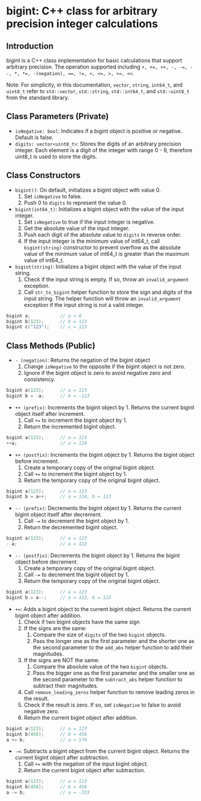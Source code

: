 # bigint: C++ class for arbitrary precision integer calculations

## Introduction

bigint is a C++ class implementation for basic calculations that support arbitrary precision.
The operation supported including `+, +=, ++, -, -=, --, *, *=, -(negation), ==, !=, <, <=, >, >=, <<`.

Note: For simplicity, in this documentation, `vector`, `string`, `int64_t`, and `uint8_t` refer to `std::vector`, `std::string`, `std::int64_t`, and `std::uint8_t` from the standard library.

## Class Parameters (Private)

- `isNegative: bool`: Indicates if a bigint object is positive or negative. Default is false.
- `digits: vector<uint8_t>`: Stores the digits of an arbitrary precision integer. Each element is a digit of the integer
  with range 0 - 9, therefore uint8_t is used to store the digits.

## Class Constructors

- `bigint()`: On default, initializes a bigint object with value 0.
	1. Set `isNegative` to false.
	2. Push 0 to `digits` to represent the value 0.
- `bigint(int64_t)`: Initializes a bigint object with the value of the input integer.
	1. Set `isNegative` to true if the input integer is negative.
	2. Get the absolute value of the input integer.
	3. Push each digit of the absolute value to `digits` in reverse order.
	4. If the input integer is the minimum value of int64_t, call `bigint(string)` constructor to prevent overflow as the absolute value of the minimum value of int64_t is greater than the maximum value of int64_t.
- `bigint(string)`: Initializes a bigint object with the value of the input string.
	1. Check if the input string is empty. If so, throw an `invalid_argument` exception.
    2. Call `str_to_bigint` helper function to store the sign and digits of the input string. The helper function will throw an `invalid_argument` exception if the input string is not a valid integer.

```c++
bigint a;			// a = 0
bigint b(123);		// b = 123
bigint c("123");	// c = 123
```

## Class Methods (Public)

- `- (negation)`: Returns the negation of the bigint object
	1. Change `isNegative` to the opposite if the bigint object is not zero.
	2. Ignore if the bigint object is zero to avoid negative zero and consistency.

```c++
bigint a(123);		// a = 123
bigint b = -a;		// b = -123
```

- `++ (prefix)`: Increments the bigint object by 1. Returns the current bigint object itself after increment.
	1. Call `+=` to increment the bigint object by 1.
	2. Return the incremented bigint object.

```c++
bigint a(123);		// a = 123
++a;				// a = 124
```

- `++ (postfix)`: Increments the bigint object by 1. Returns the bigint object before increment.
	1. Create a temporary copy of the original bigint object.
	2. Call `+=` to increment the bigint object by 1.
	3. Return the temporary copy of the original bigint object.

```c++
bigint a(123);		// a = 123
bigint b = a++;		// a = 124, b = 123
```

- `-- (prefix)`: Decrements the bigint object by 1. Returns the current bigint object itself after decrement.
	1. Call `-=` to decrement the bigint object by 1.
	2. Return the decremented bigint object.

```c++
bigint a(123);		// a = 123
--a;				// a = 122
```

- `-- (postfix)`: Decrements the bigint object by 1. Returns the bigint object before decrement.
	1. Create a temporary copy of the original bigint object.
	2. Call `-=` to decrement the bigint object by 1.
	3. Return the temporary copy of the original bigint object.

```c++
bigint a(123);		// a = 123
bigint b = a--;		// a = 122, b = 123
```

- `+=`: Adds a bigint object to the current bigint object. Returns the current bigint object after addition.
  1. Check if two bigint objects have the same sign
  2. If the signs are the same: 
     1. Compare the size of `digits` of the two `bigint` objects. 
     2. Pass the longer one as the first parameter and the shorter one as the second parameter to the `add_abs` helper function to add their magnitudes.
  3. If the signs are NOT the same:
     1. Compare the absolute value of the two `bigint` objects.
     2. Pass the bigger one as the first parameter and the smaller one as the second parameter to the `subtract_abs` helper function to subtract their magnitudes.
  4. Call `remove_leading_zeros` helper function to remove leading zeros in the result.
  5. Check if the result is zero. If so, set `isNegative` to false to avoid negative zero.
  6. Return the current bigint object after addition.

```c++
bigint a(123);		// a = 123
bigint b(456);		// b = 456
a += b;				// a = 579
```

- `-=`: Subtracts a bigint object from the current bigint object. Returns the current bigint object after subtraction.
  1. Call `+=` with the negation of the input bigint object.
  2. Return the current bigint object after subtraction.

```c++
bigint a(123);		// a = 123
bigint b(456);		// b = 456
a -= b;				// a = -333
```

